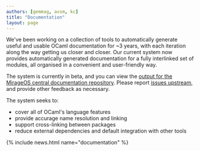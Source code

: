 ```yaml
---
authors: [gemmag, avsm, kc]
title: "Documentation"
layout: page
---
```


We've been working on a collection of tools to automatically generate useful and usable OCaml documentation for ~3 years, with each iteration along the way getting us closer and closer. Our current system now provides automatically generated documentation for a fully interlinked set of modules, all organised in a convenient and user-friendly way.

The system is currently in beta, and you can view the [output for the MirageOS central documentation repository](http://docs.mirage.io/). Please report [issues upstream](https://github.com/ocaml-doc/odoc/issues), and provide other feedback as necessary.

The system seeks to:

- cover all of OCaml's language features
- provide accurage name resolution and linking
- support cross-linking between packages
- reduce external dependencies and default integration with other tools

{% include news.html name="documentation" %}

